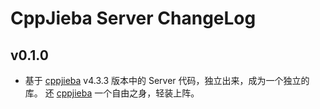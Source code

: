 # CppJieba Server ChangeLog

## v0.1.0

+ 基于 [cppjieba] v4.3.3 版本中的 Server 代码，独立出来，成为一个独立的库。
还 [cppjieba] 一个自由之身，轻装上阵。

[cppjieba]:https://github.com/yanyiwu/cppjieba
